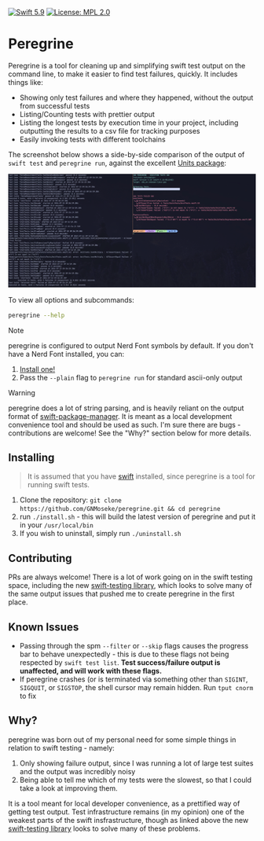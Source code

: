[![Swift 5.9](https://img.shields.io/badge/swift-5.9-red.svg?style=flat)](https://developer.apple.com/swift)
[![License: MPL 2.0](https://img.shields.io/badge/License-MPL_2.0-brightgreen.svg)](https://opensource.org/licenses/MPL-2.0)

# Peregrine
Peregrine is a tool for cleaning up and simplifying swift test output on the command line, to make it easier to find 
test failures, quickly. It includes things like:
- Showing only test failures and where they happened, without the output from successful tests
- Listing/Counting tests with prettier output
- Listing the longest tests by execution time in your project, including outputting the results to a csv file for tracking purposes
- Easily invoking tests with different toolchains

The screenshot below shows a side-by-side comparison of the output of `swift test` and `peregrine run`, against the excellent [Units package](https://github.com/NeedleInAJayStack/Units):

![output-comparison](./assets/test-screenshot.png)

To view all options and subcommands:
```sh
peregrine --help
```

> [!NOTE]
> peregrine is configured to output Nerd Font symbols by default. If you don't have a Nerd Font installed, you can:
> 1. [Install one!](https://www.nerdfonts.com/)
> 2. Pass the `--plain` flag to `peregrine run` for standard ascii-only output

> [!WARNING]
> peregrine does a lot of string parsing, and is heavily reliant on the output format of [swift-package-manager](https://github.com/apple/swift-package-manager).
> It is meant as a local development convenience tool and should be used as such. I'm sure there are bugs - contributions are welcome! See the "Why?" section below for more details.

## Installing
> It is assumed that you have [swift](https://www.swift.org/install/) installed, since peregrine is a tool for running swift tests.
1. Clone the repository: `git clone https://github.com/GNMoseke/peregrine.git && cd peregrine`
2. run `./install.sh` - this will build the latest version of peregrine and put it in your `/usr/local/bin`
3. If you wish to uninstall, simply run `./uninstall.sh`

## Contributing
PRs are always welcome! There is a lot of work going on in the swift testing space, including the new [swift-testing library](https://github.com/apple/swift-testing), which looks to solve many of the same output issues that pushed me to create peregrine in the first place.

## Known Issues
- Passing through the spm `--filter` or `--skip` flags causes the progress bar to behave unexpectedly - this is due to these flags not being respected by `swift test list`. **Test success/failure output is unaffected, and will work with these flags.**
- If peregrine crashes (or is terminated via something other than `SIGINT`, `SIGQUIT`, or `SIGSTOP`, the shell cursor may remain hidden. Run `tput cnorm` to fix

## Why?
peregrine was born out of my personal need for some simple things in relation to swift testing - namely:
1. Only showing failure output, since I was running a lot of large test suites and the output was incredibly noisy
2. Being able to tell me which of my tests were the slowest, so that I could take a look at improving them.

It is a tool meant for local developer convenience, as a prettified way of getting test output. Test infrastructure remains (in my opinion) one of the weakest
parts of the swift insfrastructure, though as linked above the new [swift-testing library](https://github.com/apple/swift-testing) looks to solve many of these problems.
